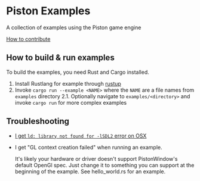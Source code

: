 # Piston Examples

A collection of examples using the Piston game engine

[How to contribute](https://github.com/PistonDevelopers/piston/blob/master/CONTRIBUTING.md)

## How to build & run examples

To build the examples, you need Rust and Cargo installed.

1. Install Rustlang for example through [rustup](https://rustup.rs/)
2. Invoke `cargo run --example <NAME>` where the `NAME` are a file names from `examples` directory
2.1. Optionally navigate to `examples/<directory>` and invoke `cargo run` for more complex examples

## Troubleshooting

* [I get `ld: library not found for -lSDL2` error on OSX](https://github.com/PistonDevelopers/rust-empty/issues/175)

* I get "GL context creation failed" when running an example.

  It's likely your hardware or driver doesn't support PistonWindow's default OpenGl spec. Just change it to something
  you can support at the beginning of the example. See hello_world.rs for an example.
